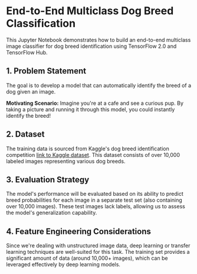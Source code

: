 # End-to-End Multiclass Dog Breed Classification

This Jupyter Notebook demonstrates how to build an end-to-end multiclass image classifier for dog breed identification using TensorFlow 2.0 and TensorFlow Hub.

## 1. Problem Statement

The goal is to develop a model that can automatically identify the breed of a dog given an image.

**Motivating Scenario:**
Imagine you're at a cafe and see a curious pup. By taking a picture and running it through this model, you could instantly identify the breed!

## 2. Dataset

The training data is sourced from Kaggle's dog breed identification competition [link to Kaggle dataset](https://www.kaggle.com/c/dog-breed-identification/data). This dataset consists of over 10,000 labeled images representing various dog breeds.

## 3. Evaluation Strategy

The model's performance will be evaluated based on its ability to predict breed probabilities for each image in a separate test set (also containing over 10,000 images). These test images lack labels, allowing us to assess the model's generalization capability.

## 4. Feature Engineering Considerations

Since we're dealing with unstructured image data, deep learning or transfer learning techniques are well-suited for this task. The training set provides a significant amount of data (around 10,000+ images), which can be leveraged effectively by deep learning models.
